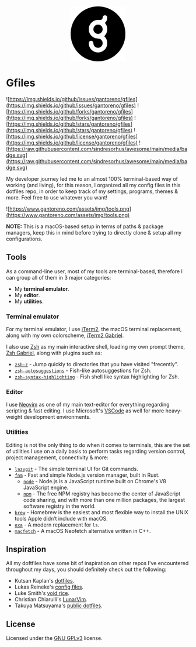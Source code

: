 <p align="center">
  <img src=".github/icon.png" width="150" />
</p>

# Gfiles

![https://img.shields.io/github/issues/gantoreno/gfiles](https://img.shields.io/github/issues/gantoreno/gfiles) ![https://img.shields.io/github/forks/gantoreno/gfiles](https://img.shields.io/github/forks/gantoreno/gfiles) ![https://img.shields.io/github/stars/gantoreno/gfiles](https://img.shields.io/github/stars/gantoreno/gfiles) ![https://img.shields.io/github/license/gantoreno/gfiles](https://img.shields.io/github/license/gantoreno/gfiles) ![https://raw.githubusercontent.com/sindresorhus/awesome/main/media/badge.svg](https://raw.githubusercontent.com/sindresorhus/awesome/main/media/badge.svg)

My developer journey led me to an almost 100% terminal-based way of working (and living), for this reason, I organized all my config files in this dotfiles repo, in order to keep track of my settings, programs, themes & more. Feel free to use whatever you want!

![https://www.gantoreno.com/assets/img/tools.png](https://www.gantoreno.com/assets/img/tools.png)

**NOTE:** This is a macOS-based setup in terms of paths & package managers, keep this in mind before trying to directly clone & setup all my configurations.

## Tools

As a command-line user, most of my tools are terminal-based, therefore I can group all of them in 3 major categories:

- My **terminal emulator**.
- My **editor**.
- My **utilities**.

### Terminal emulator

For my terminal emulator, I use [iTerm2](https://iterm2.com/), the macOS terminal replacement, along with my own colorscheme, [iTerm2 Gabriel](https://github.com/gantoreno/gfiles/blob/development/.schemes/Gabriel.itermcolors).

I also use [Zsh](https://www.zsh.org/) as my main interactive shell, loading my own prompt theme, [Zsh Gabriel](https://github.com/gantoreno/gfiles/blob/development/.config/zsh/themes/gabriel.zsh-theme), along with plugins such as:

- [`zsh-z`](https://github.com/agkozak/zsh-z) - Jump quickly to directories that you have visited "frecently".
- [`zsh-autosuggestions`](https://github.com/zsh-users/zsh-autosuggestions) - Fish-like autosuggestions for Zsh.
- [`zsh-syntax-highlighting`](https://github.com/zsh-users/zsh-syntax-highlighting) - Fish shell like syntax highlighting for Zsh.

### Editor

I use [Neovim](https://neovim.io/) as one of my main text-editor for everything regarding scripting & fast editing. I use Microsoft's [VSCode](https://code.visualstudio.com/) as well for more heavy-weight development environments.

### Utilities

Editing is not the only thing to do when it comes to terminals, this are the set of utilities I use on a daily basis to perform tasks regarding version control, project management, connectivity & more:

- [`lazygit`](https://github.com/jesseduffield/lazygit) - The simple terminal UI for Git commands.
- [`fnm`](https://github.com/Schniz/fnm#shell-setup) - Fast and simple Node.js version manager, built in Rust.
  - [`node`](https://nodejs.org/es/) - Node.js is a JavaScript runtime built on Chrome's V8 JavaScript engine.
  - [`npm`](https://www.npmjs.com/) - The free NPM registry has become the center of JavaScript code sharing, and with more than one million packages, the largest software registry in the world.
- [`brew`](https://brew.sh/index_es) - Homebrew is the easiest and most flexible way to install the UNIX tools Apple didn’t include with macOS.
- [`exa`](https://github.com/ogham/exa) - A modern replacement for `ls`.
- [`macfetch`](https://github.com/gantoreno/macfetch) - A macOS Neofetch alternative written in C++.

## Inspiration

All my doftfiles have some bit of inspiration on other repos I've encountered throughout my days, you should definitely check out the following:

- Kutsan Kaplan's [dotfiles](https://github.com/kutsan/dotfiles).
- Lukas Reineke's [config files](https://github.com/lukas-reineke/dotfiles).
- Luke Smith's [void rice](https://github.com/LukeSmithxyz).
- Christian Chiarulli's [LunarVim](https://github.com/ChristianChiarulli/LunarVim).
- Takuya Matsuyama's [public dotfiles](https://github.com/craftzdog/dotfiles-public).

## License

Licensed under the [GNU GPLv3](https://www.gnu.org/licenses/gpl-3.0.html) license.
